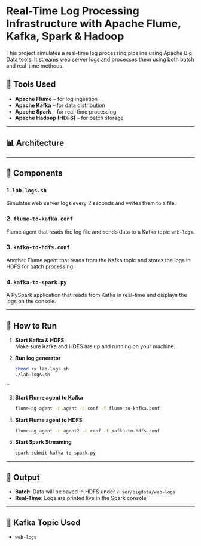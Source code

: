 # Real-Time Log Processing Infrastructure with Apache Flume, Kafka, Spark & Hadoop

This project simulates a real-time log processing pipeline using Apache Big Data tools. It streams web server logs and processes them using both batch and real-time methods.

## 🔧 Tools Used

- **Apache Flume** – for log ingestion
- **Apache Kafka** – for data distribution
- **Apache Spark** – for real-time processing
- **Apache Hadoop (HDFS)** – for batch storage

---

## 📊 Architecture



---

## 🧪 Components

### 1. `lab-logs.sh`
Simulates web server logs every 2 seconds and writes them to a file.

### 2. `flume-to-kafka.conf`
Flume agent that reads the log file and sends data to a Kafka topic `web-logs`.

### 3. `kafka-to-hdfs.conf`
Another Flume agent that reads from the Kafka topic and stores the logs in HDFS for batch processing.

### 4. `kafka-to-spark.py`
A PySpark application that reads from Kafka in real-time and displays the logs on the console.

---

## 🚀 How to Run

1. **Start Kafka & HDFS**  
   Make sure Kafka and HDFS are up and running on your machine.

2. **Run log generator**
   ```bash
   chmod +x lab-logs.sh
   ./lab-logs.sh
``

3. **Start Flume agent to Kafka**

   ```bash
   flume-ng agent -n agent -c conf -f flume-to-kafka.conf
   ```

4. **Start Flume agent to HDFS**

   ```bash
   flume-ng agent -n agent2 -c conf -f kafka-to-hdfs.conf
   ```

5. **Start Spark Streaming**

   ```bash
   spark-submit kafka-to-spark.py
   ```

---

## 📂 Output

* **Batch**: Data will be saved in HDFS under `/user/bigdata/web-logs`
* **Real-Time**: Logs are printed live in the Spark console

---

## 📌 Kafka Topic Used

* `web-logs`

